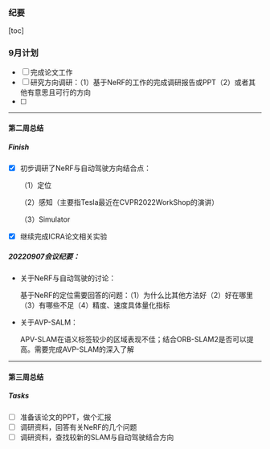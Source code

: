 ### 纪要

[toc]

### 9月计划

- [ ] 完成论文工作
- [ ] 研究方向调研：（1）基于NeRF的工作的完成调研报告或PPT（2）或者其他有意思且可行的方向
- [ ] 

---

#### 第二周总结

##### **Finish**

- [x] 初步调研了NeRF与自动驾驶方向结合点：

  （1）定位

  （2）感知（主要指Tesla最近在CVPR2022WorkShop的演讲）

  （3）Simulator

- [x] 继续完成ICRA论文相关实验

##### 20220907会议纪要：

* 关于NeRF与自动驾驶的讨论：

  基于NeRF的定位需要回答的问题：（1）为什么比其他方法好（2）好在哪里（3）有哪些不足（4）精度、速度具体量化指标

* 关于AVP-SALM：

  APV-SLAM在语义标签较少的区域表现不佳；结合ORB-SLAM2是否可以提高。需要完成AVP-SLAM的深入了解

------

#### 第三周总结

##### Tasks

- [ ] 准备该论文的PPT，做个汇报
- [ ] 调研资料，回答有关NeRF的几个问题
- [ ] 调研资料，查找较新的SLAM与自动驾驶结合方向